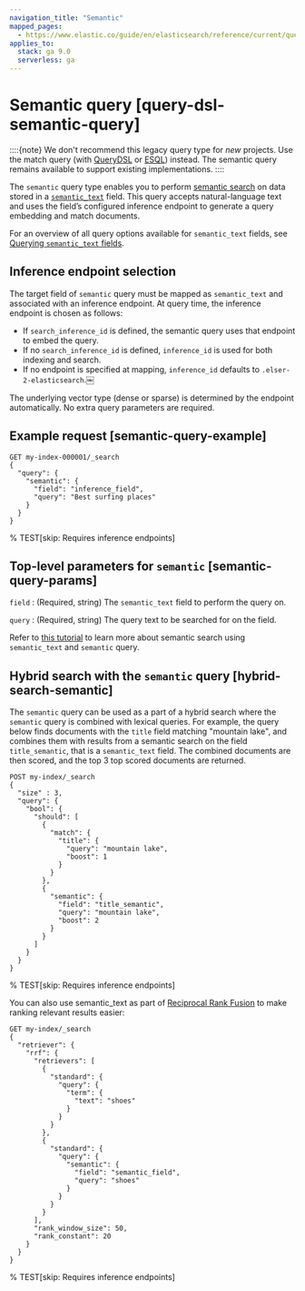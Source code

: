 ```yaml
---
navigation_title: "Semantic"
mapped_pages:
  - https://www.elastic.co/guide/en/elasticsearch/reference/current/query-dsl-semantic-query.html
applies_to:
  stack: ga 9.0
  serverless: ga
---
```


# Semantic query [query-dsl-semantic-query]

::::{note}
We don't recommend this legacy query type for _new_ projects. Use the match query (with [QueryDSL](/reference/query-languages/query-dsl/query-dsl-match-query.md) or [ESQL](/reference/query-languages/esql/functions-operators/search-functions.md#esql-match)) instead. The semantic query remains available to support existing implementations.
::::

The `semantic` query type enables you to perform [semantic search](docs-content://solutions/search/semantic-search.md) on data stored in a [`semantic_text`](/reference/elasticsearch/mapping-reference/semantic-text.md) field. This query accepts natural-language text and uses the field’s configured inference endpoint to generate a query embedding and match documents.

For an overview of all query options available for `semantic_text` fields, see [Querying `semantic_text` fields](/reference/elasticsearch/mapping-reference/semantic-text.md#querying-semantic-text-fields).

## Inference endpoint selection

The target field of `semantic` query must be mapped as `semantic_text` and associated with an inference endpoint. At query time, the inference endpoint is chosen as follows:
- If `search_inference_id` is defined, the semantic query uses that endpoint to embed the query.
- If no `search_inference_id` is defined, `inference_id` is used for both indexing and search.
- If no endpoint is specified at mapping, `inference_id` defaults to `.elser-2-elasticsearch`.￼

The underlying vector type (dense or sparse) is determined by the endpoint automatically. No extra query parameters are required.

## Example request [semantic-query-example]

```console
GET my-index-000001/_search
{
  "query": {
    "semantic": {
      "field": "inference_field",
      "query": "Best surfing places"
    }
  }
}
```
%  TEST[skip: Requires inference endpoints]


## Top-level parameters for `semantic` [semantic-query-params]

`field`
:   (Required, string) The `semantic_text` field to perform the query on.

`query`
:   (Required, string) The query text to be searched for on the field.

Refer to [this tutorial](docs-content://solutions/search/semantic-search/semantic-search-semantic-text.md) to learn more about semantic search using `semantic_text` and `semantic` query.


## Hybrid search with the `semantic` query [hybrid-search-semantic]

The `semantic` query can be used as a part of a hybrid search where the `semantic` query is combined with lexical queries. For example, the query below finds documents with the `title` field matching "mountain lake", and combines them with results from a semantic search on the field `title_semantic`, that is a `semantic_text` field. The combined documents are then scored, and the top 3 top scored documents are returned.

```console
POST my-index/_search
{
  "size" : 3,
  "query": {
    "bool": {
      "should": [
        {
          "match": {
            "title": {
              "query": "mountain lake",
              "boost": 1
            }
          }
        },
        {
          "semantic": {
            "field": "title_semantic",
            "query": "mountain lake",
            "boost": 2
          }
        }
      ]
    }
  }
}
```
%  TEST[skip: Requires inference endpoints]

You can also use semantic_text as part of [Reciprocal Rank Fusion](/reference/elasticsearch/rest-apis/reciprocal-rank-fusion.md) to make ranking relevant results easier:

```console
GET my-index/_search
{
  "retriever": {
    "rrf": {
      "retrievers": [
        {
          "standard": {
            "query": {
              "term": {
                "text": "shoes"
              }
            }
          }
        },
        {
          "standard": {
            "query": {
              "semantic": {
                "field": "semantic_field",
                "query": "shoes"
              }
            }
          }
        }
      ],
      "rank_window_size": 50,
      "rank_constant": 20
    }
  }
}
```
%  TEST[skip: Requires inference endpoints]

